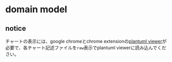 # domain model

## notice

チャートの表示には、google chromeとchrome extensionの[plantuml viewer](https://chrome.google.com/webstore/detail/plantuml-viewer/legbfeljfbjgfifnkmpoajgpgejojooj)が必要で、各チャート記述ファイルを`raw`表示でplantuml viewerに読み込んでください。

